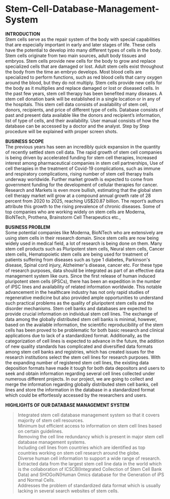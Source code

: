 # Stem-Cell-Database-Management-System
<b>INTRODUCTION</b><br>
Stem cells serve as the repair system of the body with special capabilities that are especially important in early and later stages of life. These cells have the potential to develop into many different types of cells in the body. Stem cells originate from two main sources, adult body tissues and embryos. Stem cells provide new cells for the body to grow and replace specialized cells that are damaged or lost. Adult stem cells exist throughout the body from the time an embryo develops. Most blood cells are specialized to perform functions, such as red blood cells that carry oxygen around the blood, but they do not multiply. Stem cells provide new cells for the body as it multiplies and replace damaged or lost or diseased cells. In the past few years, stem cell therapy has been benefited many diseases. A stem cell donation bank will be established in a single location or in any of the hospitals. This stem cell data consists of availability of stem cell, donors, recipients, and price of different type of cells. Database consists of past and present data available like the donors and recipient’s information, list of type of cells, and their availability. User manual consists of how the database can be accessed by a doctor and the analyst. Step by Step procedure will be explained with proper screen shots.

<b>BUSINESS SCOPE</b><br>
The previous years has seen an incredibly quick expansion in the quantity of recently settled stem cell data. The rapid growth of stem cell companies is being driven by accelerated funding for stem cell therapies, Increased interest among pharmaceutical companies in stem cell partnerships, Use of cell therapies in the treatment of Covid-19 complications, such as immune and respiratory complications, rising number of stem cell therapy trails underway worldwide. Further market growth is expected to come from government funding for the development of cellular therapies for cancer. Research and Markets is even more bullish, estimating that the global stem cell therapy market will grow at a compound annual growth rate of 28 percent from 2020 to 2025, reaching US$20.87 billion. The report’s authors attribute this growth to the rising prevalence of chronic diseases. Some of top companies who are working widely on stem cells are Moderna, BioNTech, Prothena, Brainstorm Cell Therapeutics etc.,

<b>BUSINESS PROBLEM</b><br>
Some potential companies like Moderna, BioNTech who are extensively are using stem cells in their research domain. Since stem cells are now being widely used in medical field, a lot of research is being done on them. Many stem cell products such as Pluripotent stem cells, Neural stem cells, Cancer stem cells, Hematopoietic stem cells are being used for treatment of patients suffering from diseases such as type 1 diabetes, Parkinson's disease, Spinal cord injury, Alzheimer's disease, cancer etc.  For these type of research purposes, data should be integrated as part of an effective data management system like ours. Since the first release of human induced pluripotent stem cells (iPSCs), there has been an expedition in the number of iPSC lines and availability of related information worldwide. This notable advancement in the healthcare industry has not only rapid studies of regenerative medicine but also provided ample opportunities to understand such practical problems as the quality of pluripotent stem cells and the disorder mechanisms. Stem cell banks and databases are expected to provide crucial information on individual stem cell lines. The exchange of data among the globally distributed stem cell banks is minimal, however, based on the available information, the scientific reproducibility of the stem cells has been proved to be problematic for both basic research and clinical applications due to lack of a standardized format. Additionally, as the categorization of cell lines is expected to advance in the future, the addition of new quality standards has complicated and diversified data formats among stem cell banks and registries, which has created issues for the research institutions select the stem cell lines for research purposes. With the expanding number of registered stem cell lines, the existing data deposition formats have made it tough for both data depositors and users to seek and obtain information regarding several cell lines collected under numerous different projects. In our project, we are going to collect and merge the information regarding globally distributed stem cell banks, cell lines and store the information in the database in a standardized format which could be effortlessly accessed by the researchers and users.
 
<b>HIGHLIGHTS OF OUR DATABASE MANAGEMENT SYSTEM</b><br>
>	Integrated stem cell database management system so that it covers majority of stem cell resources.<br>
>	Minimum but efficient access to information on stem cell lines based on certain guidelines.<br>
>	Removing the cell line redundancy which is present in major stem cell database management systems.<br>
>	Including cell lines from countries which are identified as top countries working on stem cell research around the globe.<br>
>	Diverse human cell information to support a wide range of research.<br>
>	Extracted data from the largest stem cell line data in the world which is the collaboration of ICSCB(Integrated Collection of Stem Cell Bank Data) and SHOGoiN(Human Omics database for the Generation of iPS and Normal Cells.<br>
>	Addresses the problem of standardized data format which is usually lacking in several search websites of stem cells.

